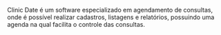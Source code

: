 Clinic Date é um software especializado em agendamento de consultas, onde é possível realizar cadastros, listagens e relatórios, possuindo uma agenda na qual facilita o controle das consultas.

